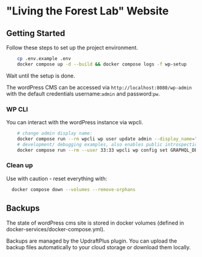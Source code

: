 # "Living the Forest Lab" Website

## Getting Started

Follow these steps to set up the project environment.

```bash
    cp .env.example .env
    docker compose up -d --build && docker compose logs -f wp-setup
```
Wait until the setup is done.

The wordPress CMS can be accessed via `http://localhost:8080/wp-admin` with 
the default credentials username:`admin` and password:`pw`.

### WP CLI
You can interact with the wordPress instance via wpcli.
```bash
    # change admin display name:
    docker compose run --rm wpcli wp user update admin --display_name="newDisplayName"
    # development/ debugging examples, also enables public introspection
    docker compose run --rm --user 33:33 wpcli wp config set GRAPHQL_DEBUG true --raw
```

### Clean up
Use with caution - reset everything with:
```bash
  docker compose down --volumes --remove-orphans
```

## Backups

The state of wordPress cms site is stored in docker volumes (defined in docker-services/docker-compose.yml).

Backups are managed by the UpdraftPlus plugin.
You can upload the backup files automatically to your cloud storage or download them locally.

